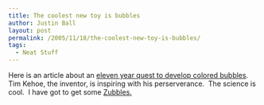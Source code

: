 ```yaml
---
title: The coolest new toy is bubbles
author: Justin Ball
layout: post
permalink: /2005/11/18/the-coolest-new-toy-is-bubbles/
tags:
  - Neat Stuff
---
```


Here is an article about an [eleven year quest to develop colored bubbles][1]. 
Tim Kehoe, the inventor, is inspiring with his perserverance.  The
science is cool.  I have got to get some [Zubbles.][2]



 [1]: http://www.popsci.com/popsci/science/0a03b5108e097010vgnvcm1000004eecbccdrcrd.html
 [2]: http://www.zubbles.com/index.asp